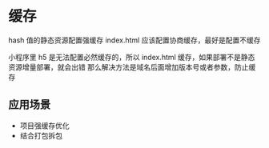 # 缓存

hash 值的静态资源配置强缓存
index.html 应该配置协商缓存，最好是配置不缓存

小程序里 h5 是无法配置必然缓存的，所以 index.html 缓存，如果部署不是静态资源增量部署，就会出错
那么解决方法是域名后面增加版本号或者参数，防止缓存

## 应用场景

- 项目强缓存优化
- 结合打包拆包
